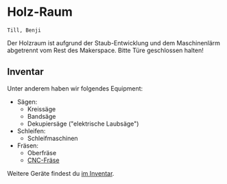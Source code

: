 # Holz-Raum

```admonish info title="Wer kennt sich hier aus?"
Till, Benji
```

Der Holzraum ist aufgrund der Staub-Entwicklung und dem Maschinenlärm
abgetrennt vom Rest des Makerspace. Bitte Türe geschlossen halten!

## Inventar

Unter anderem haben wir folgendes Equipment:

- Sägen:
  - Kreissäge
  - Bandsäge
  - Dekupiersäge ("elektrische Laubsäge")
- Schleifen:
  - Schleifmaschinen
- Fräsen:
  - Oberfräse
  - [CNC-Fräse](./cnc.md)

Weitere Geräte findest du [im
Inventar](https://interna.coredump.ch/inventory/?category=makerspace).
